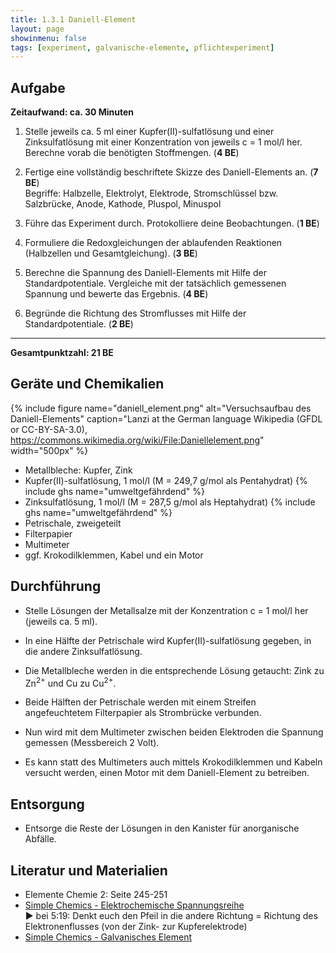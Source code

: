 ```yaml
---
title: 1.3.1 Daniell-Element
layout: page
showinmenu: false
tags: [experiment, galvanische-elemente, pflichtexperiment]
---
```


## Aufgabe

**Zeitaufwand: ca. 30 Minuten**

1. Stelle jeweils ca. 5 ml einer Kupfer(II)-sulfatlösung und einer Zinksulfatlösung mit einer Konzentration von jeweils c = 1 mol/l her. Berechne vorab die benötigten Stoffmengen. (**4 BE**)

2. Fertige eine vollständig beschriftete Skizze des Daniell-Elements an. (**7 BE**)  
   Begriffe: Halbzelle, Elektrolyt, Elektrode, Stromschlüssel bzw. Salzbrücke, Anode, Kathode, Pluspol, Minuspol

3. Führe das Experiment durch. Protokolliere deine Beobachtungen. (**1 BE**)

4. Formuliere die Redoxgleichungen der ablaufenden Reaktionen (Halbzellen und Gesamtgleichung). (**3 BE**)

5. Berechne die Spannung des Daniell-Elements mit Hilfe der Standardpotentiale. Vergleiche mit der tatsächlich gemessenen Spannung und bewerte das Ergebnis. (**4 BE**)

6. Begründe die Richtung des Stromflusses mit Hilfe der Standardpotentiale. (**2 BE**)

---

**Gesamtpunktzahl: 21 BE**

## Geräte und Chemikalien

{% include figure name="daniell_element.png" alt="Versuchsaufbau des Daniell-Elements" caption="Lanzi at the German language Wikipedia (GFDL or CC-BY-SA-3.0), https://commons.wikimedia.org/wiki/File:Daniellelement.png" width="500px" %}

- Metallbleche: Kupfer, Zink
- Kupfer(II)-sulfatlösung, 1 mol/l (M =  249,7 g/mol als Pentahydrat) {% include ghs name="umweltgefährdend" %}
- Zinksulfatlösung, 1 mol/l (M = 287,5 g/mol als Heptahydrat) {% include ghs name="umweltgefährdend" %}
- Petrischale, zweigeteilt
- Filterpapier
- Multimeter
- ggf. Krokodilklemmen, Kabel und ein Motor

## Durchführung


- Stelle Lösungen der Metallsalze mit der Konzentration c = 1 mol/l her (jeweils ca. 5 ml).
- In eine Hälfte der Petrischale wird Kupfer(II)-sulfatlösung gegeben, in die andere Zinksulfatlösung. 
- Die Metallbleche werden in die entsprechende Lösung getaucht: Zink zu Zn<sup>2+</sup> und Cu zu Cu<sup>2+</sup>.
- Beide Hälften der Petrischale werden mit einem Streifen angefeuchtetem Filterpapier als Strombrücke verbunden.
- Nun wird mit dem Multimeter zwischen beiden Elektroden die Spannung gemessen (Messbereich 2 Volt).


- Es kann statt des Multimeters auch mittels Krokodilklemmen und Kabeln versucht werden, einen Motor mit dem Daniell-Element zu betreiben.

## Entsorgung

- Entsorge die Reste der Lösungen in den Kanister für anorganische Abfälle.

## Literatur und Materialien

- Elemente Chemie 2: Seite 245-251
- [Simple Chemics - Elektrochemische Spannungsreihe](https://www.youtube.com/watch?v=TTG_LOP3w0A)  
 :arrow_forward: bei 5:19: Denkt euch den Pfeil in die andere Richtung = Richtung des Elektronenflusses (von der Zink- zur Kupferelektrode)
- [Simple Chemics - Galvanisches Element](https://www.youtube.com/watch?v=IkJFCAPnecQ)

